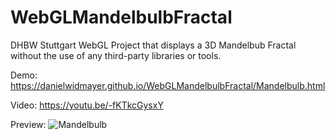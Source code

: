 # WebGLMandelbulbFractal
DHBW Stuttgart WebGL Project that displays a 3D Mandelbub Fractal without the use of any third-party libraries or tools.

Demo: https://danielwidmayer.github.io/WebGLMandelbulbFractal/Mandelbulb.html

Video: https://youtu.be/-fKTkcGysxY

Preview: ![Mandelbulb](https://i.imgur.com/95ZZYEK.png)
